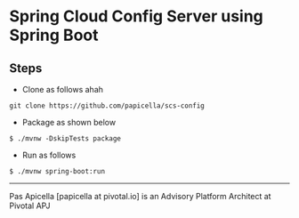 <h1>Spring Cloud Config Server using Spring Boot </h1>

## Steps

- Clone as follows ahah

```
git clone https://github.com/papicella/scs-config
```

- Package as shown below

```
$ ./mvnw -DskipTests package
``` 

- Run as follows

```
$ ./mvnw spring-boot:run
```

<hr />
Pas Apicella [papicella at pivotal.io] is an Advisory Platform Architect at Pivotal APJ 